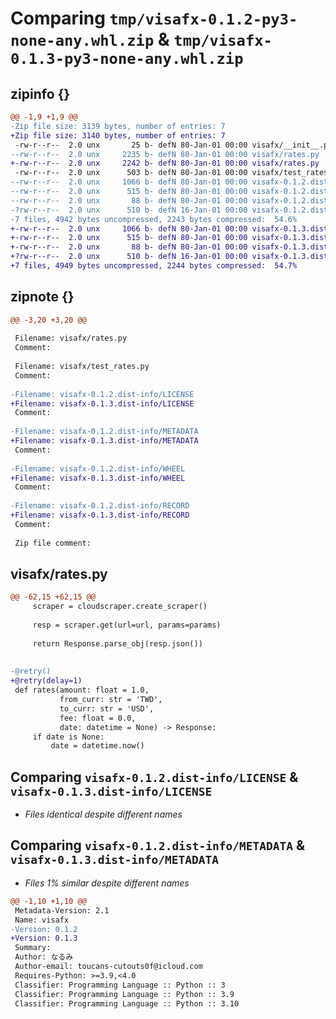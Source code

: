 # Comparing `tmp/visafx-0.1.2-py3-none-any.whl.zip` & `tmp/visafx-0.1.3-py3-none-any.whl.zip`

## zipinfo {}

```diff
@@ -1,9 +1,9 @@
-Zip file size: 3139 bytes, number of entries: 7
+Zip file size: 3140 bytes, number of entries: 7
 -rw-r--r--  2.0 unx       25 b- defN 80-Jan-01 00:00 visafx/__init__.py
--rw-r--r--  2.0 unx     2235 b- defN 80-Jan-01 00:00 visafx/rates.py
+-rw-r--r--  2.0 unx     2242 b- defN 80-Jan-01 00:00 visafx/rates.py
 -rw-r--r--  2.0 unx      503 b- defN 80-Jan-01 00:00 visafx/test_rates.py
--rw-r--r--  2.0 unx     1066 b- defN 80-Jan-01 00:00 visafx-0.1.2.dist-info/LICENSE
--rw-r--r--  2.0 unx      515 b- defN 80-Jan-01 00:00 visafx-0.1.2.dist-info/METADATA
--rw-r--r--  2.0 unx       88 b- defN 80-Jan-01 00:00 visafx-0.1.2.dist-info/WHEEL
-?rw-r--r--  2.0 unx      510 b- defN 16-Jan-01 00:00 visafx-0.1.2.dist-info/RECORD
-7 files, 4942 bytes uncompressed, 2243 bytes compressed:  54.6%
+-rw-r--r--  2.0 unx     1066 b- defN 80-Jan-01 00:00 visafx-0.1.3.dist-info/LICENSE
+-rw-r--r--  2.0 unx      515 b- defN 80-Jan-01 00:00 visafx-0.1.3.dist-info/METADATA
+-rw-r--r--  2.0 unx       88 b- defN 80-Jan-01 00:00 visafx-0.1.3.dist-info/WHEEL
+?rw-r--r--  2.0 unx      510 b- defN 16-Jan-01 00:00 visafx-0.1.3.dist-info/RECORD
+7 files, 4949 bytes uncompressed, 2244 bytes compressed:  54.7%
```

## zipnote {}

```diff
@@ -3,20 +3,20 @@
 
 Filename: visafx/rates.py
 Comment: 
 
 Filename: visafx/test_rates.py
 Comment: 
 
-Filename: visafx-0.1.2.dist-info/LICENSE
+Filename: visafx-0.1.3.dist-info/LICENSE
 Comment: 
 
-Filename: visafx-0.1.2.dist-info/METADATA
+Filename: visafx-0.1.3.dist-info/METADATA
 Comment: 
 
-Filename: visafx-0.1.2.dist-info/WHEEL
+Filename: visafx-0.1.3.dist-info/WHEEL
 Comment: 
 
-Filename: visafx-0.1.2.dist-info/RECORD
+Filename: visafx-0.1.3.dist-info/RECORD
 Comment: 
 
 Zip file comment:
```

## visafx/rates.py

```diff
@@ -62,15 +62,15 @@
     scraper = cloudscraper.create_scraper()
 
     resp = scraper.get(url=url, params=params)
 
     return Response.parse_obj(resp.json())
 
 
-@retry()
+@retry(delay=1)
 def rates(amount: float = 1.0,
           from_curr: str = 'TWD',
           to_curr: str = 'USD',
           fee: float = 0.0,
           date: datetime = None) -> Response:
     if date is None:
         date = datetime.now()
```

## Comparing `visafx-0.1.2.dist-info/LICENSE` & `visafx-0.1.3.dist-info/LICENSE`

 * *Files identical despite different names*

## Comparing `visafx-0.1.2.dist-info/METADATA` & `visafx-0.1.3.dist-info/METADATA`

 * *Files 1% similar despite different names*

```diff
@@ -1,10 +1,10 @@
 Metadata-Version: 2.1
 Name: visafx
-Version: 0.1.2
+Version: 0.1.3
 Summary: 
 Author: なるみ
 Author-email: toucans-cutouts0f@icloud.com
 Requires-Python: >=3.9,<4.0
 Classifier: Programming Language :: Python :: 3
 Classifier: Programming Language :: Python :: 3.9
 Classifier: Programming Language :: Python :: 3.10
```


